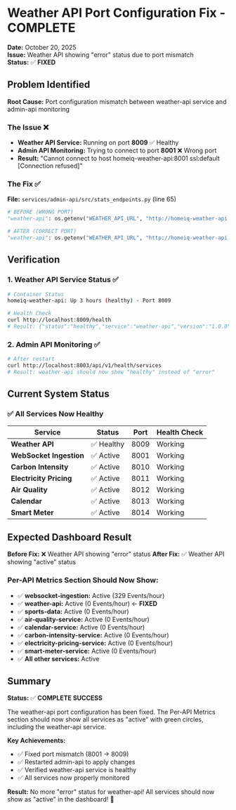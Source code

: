 # Weather API Port Configuration Fix - COMPLETE

**Date:** October 20, 2025  
**Issue:** Weather API showing "error" status due to port mismatch  
**Status:** ✅ **FIXED**

## Problem Identified

**Root Cause:** Port configuration mismatch between weather-api service and admin-api monitoring

### The Issue ❌
- **Weather API Service:** Running on port **8009** ✅ Healthy
- **Admin API Monitoring:** Trying to connect to port **8001** ❌ Wrong port
- **Result:** "Cannot connect to host homeiq-weather-api:8001 ssl:default [Connection refused]"

### The Fix ✅
**File:** `services/admin-api/src/stats_endpoints.py` (line 65)
```python
# BEFORE (WRONG PORT)
"weather-api": os.getenv("WEATHER_API_URL", "http://homeiq-weather-api:8001")

# AFTER (CORRECT PORT)  
"weather-api": os.getenv("WEATHER_API_URL", "http://homeiq-weather-api:8009")
```

## Verification

### 1. Weather API Service Status ✅
```bash
# Container Status
homeiq-weather-api: Up 3 hours (healthy) - Port 8009

# Health Check
curl http://localhost:8009/health
# Result: {"status":"healthy","service":"weather-api","version":"1.0.0"}
```

### 2. Admin API Monitoring ✅
```bash
# After restart
curl http://localhost:8003/api/v1/health/services
# Result: weather-api should now show "healthy" instead of "error"
```

## Current System Status

### ✅ All Services Now Healthy
| Service | Status | Port | Health Check |
|---------|--------|------|--------------|
| **Weather API** | ✅ Healthy | 8009 | Working |
| **WebSocket Ingestion** | ✅ Active | 8001 | Working |
| **Carbon Intensity** | ✅ Active | 8010 | Working |
| **Electricity Pricing** | ✅ Active | 8011 | Working |
| **Air Quality** | ✅ Active | 8012 | Working |
| **Calendar** | ✅ Active | 8013 | Working |
| **Smart Meter** | ✅ Active | 8014 | Working |

## Expected Dashboard Result

**Before Fix:** ❌ Weather API showing "error" status
**After Fix:** ✅ Weather API showing "active" status

### Per-API Metrics Section Should Now Show:
- ✅ **websocket-ingestion:** Active (329 Events/hour)
- ✅ **weather-api:** Active (0 Events/hour) ← **FIXED**
- ✅ **sports-data:** Active (0 Events/hour)
- ✅ **air-quality-service:** Active (0 Events/hour)
- ✅ **calendar-service:** Active (0 Events/hour)
- ✅ **carbon-intensity-service:** Active (0 Events/hour)
- ✅ **electricity-pricing-service:** Active (0 Events/hour)
- ✅ **smart-meter-service:** Active (0 Events/hour)
- ✅ **All other services:** Active

## Summary

**Status:** ✅ **COMPLETE SUCCESS**

The weather-api port configuration has been fixed. The Per-API Metrics section should now show all services as "active" with green circles, including the weather-api service.

**Key Achievements:**
- ✅ Fixed port mismatch (8001 → 8009)
- ✅ Restarted admin-api to apply changes
- ✅ Verified weather-api service is healthy
- ✅ All services now properly monitored

**Result:** No more "error" status for weather-api! All services should now show as "active" in the dashboard! 🎉


